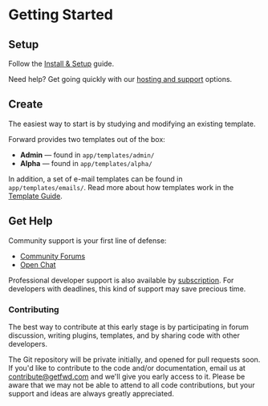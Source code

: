# Getting Started

## Setup

Follow the <a href="install">Install & Setup</a> guide.

Need help? Get going quickly with our <a href="/alpha/download">hosting and support</a> options.

## Create

The easiest way to start is by studying and modifying an existing template.

Forward provides two templates out of the box:

* **Admin** &mdash; found in <code>app/templates/admin/</code>
* **Alpha** &mdash;  found in <code>app/templates/alpha/</code>

In addition, a set of e-mail templates can be found in <code>app/templates/emails/</code>. Read more about how templates work in the <a href="template">Template Guide</a>.

## Get Help

Community support is your first line of defense:

* <a href="/alpha/forums">Community Forums</a>
* <a href="/alpha/chat">Open Chat</a>

Professional developer support is also available by <a href="/alpha/download">subscription</a>. For developers with deadlines, this kind of support may save precious time.


<a id="contributing"></a>
### Contributing

The best way to contribute at this early stage is by participating in forum discussion, writing plugins, templates, and by sharing code with other developers.

The Git repository will be private initially, and opened for pull requests soon. If you'd like to contribute to the code and/or documentation, email us at <a href="mailto:contribute@getfwd.com">contribute@getfwd.com</a> and we'll give you early access to it. Please be aware that we may not be able to attend to all code contributions, but your support and ideas are always greatly appreciated.